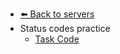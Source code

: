 - [⬅️ Back to servers](../README.md)
- Status codes practice
  - [Task Code](./Task-Code.md "Task Code")